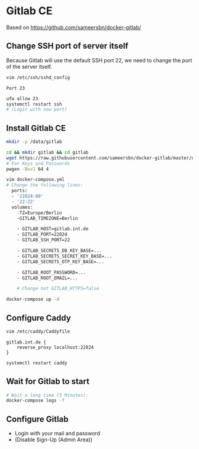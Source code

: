 # Gitlab CE

Based on <https://github.com/sameersbn/docker-gitlab/>

## Change SSH port of server itself

Because Gitlab will use the default SSH port 22, we need to change the port of the server itself.

```bash
vim /etc/ssh/sshd_config
```

```ssh
Port 23
```

```bash
ufw allow 23
systemctl restart ssh
# (Login with new port)
```

## Install Gitlab CE

```bash
mkdir -p /data/gitlab

cd && mkdir gitlab && cd gitlab
wget https://raw.githubusercontent.com/sameersbn/docker-gitlab/master/docker-compose.yml
# For Keys and Passwords
pwgen -Bsv1 64 4

vim docker-compose.yml
# Change the following lines:
  ports:
  - '22824:80'
  - '22:22'
  volumes:
    -TZ=Europe/Berlin
    -GITLAB_TIMEZONE=Berlin

    - GITLAB_HOST=gitlab.int.de
    - GITLAB_PORT=22824
    - GITLAB_SSH_PORT=22

    - GITLAB_SECRETS_DB_KEY_BASE=...
    - GITLAB_SECRETS_SECRET_KEY_BASE=...
    - GITLAB_SECRETS_OTP_KEY_BASE=...

    - GITLAB_ROOT_PASSWORD=...
    - GITLAB_ROOT_EMAIL=...

    # Change not GITLAB_HTTPS=false
```

```bash
docker-compose up -d
```

## Configure Caddy

```bash
vim /etc/caddy/Caddyfile
```

```caddy
gitlab.int.de {
    reverse_proxy localhost:22824
}
```

```bash
systemctl restart caddy
```

## Wait for Gitlab to start

```bash
# Wait a long time (5 Minutes):
docker-compose logs -f
```

## Configure Gitlab

- Login with your mail and password
- (Disable Sign-Up (Admin Area))
